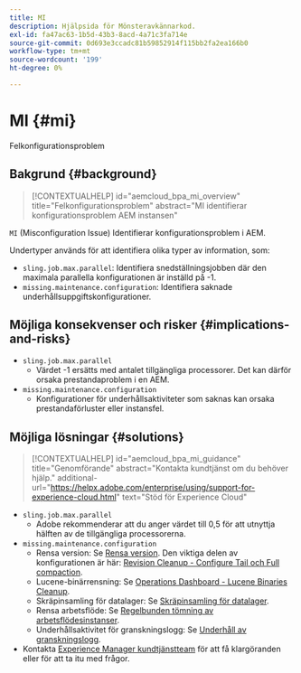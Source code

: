 ```yaml
---
title: MI
description: Hjälpsida för Mönsteravkännarkod.
exl-id: fa47ac63-1b5d-43b3-8acd-4a71c3fa714e
source-git-commit: 0d693e3ccadc81b59852914f115bb2fa2ea166b0
workflow-type: tm+mt
source-wordcount: '199'
ht-degree: 0%

---
```


# MI {#mi}

Felkonfigurationsproblem

## Bakgrund {#background}

>[!CONTEXTUALHELP]
>id="aemcloud_bpa_mi_overview"
>title="Felkonfigurationsproblem"
>abstract="MI identifierar konfigurationsproblem AEM instansen"

`MI` (Misconfiguration Issue) Identifierar konfigurationsproblem i AEM.

Undertyper används för att identifiera olika typer av information, som:

* `sling.job.max.parallel`: Identifiera snedställningsjobben där den maximala parallella konfigurationen är inställd på -1.
* `missing.maintenance.configuration`: Identifiera saknade underhållsuppgiftskonfigurationer.

## Möjliga konsekvenser och risker {#implications-and-risks}

* `sling.job.max.parallel`
   * Värdet -1 ersätts med antalet tillgängliga processorer. Det kan därför orsaka prestandaproblem i en AEM.
* `missing.maintenance.configuration`
   * Konfigurationer för underhållsaktiviteter som saknas kan orsaka prestandaförluster eller instansfel.

## Möjliga lösningar {#solutions}

>[!CONTEXTUALHELP]
>id="aemcloud_bpa_mi_guidance"
>title="Genomförande"
>abstract="Kontakta kundtjänst om du behöver hjälp."
>additional-url="https://helpx.adobe.com/enterprise/using/support-for-experience-cloud.html" text="Stöd för Experience Cloud"

* `sling.job.max.parallel`
   * Adobe rekommenderar att du anger värdet till 0,5 för att utnyttja hälften av de tillgängliga processorerna.
* `missing.maintenance.configuration`
   * Rensa version: Se [Rensa version](https://experienceleague.adobe.com/en/docs/experience-manager-65/content/implementing/deploying/deploying/revision-cleanup). Den viktiga delen av konfigurationen är här: [Revision Cleanup - Configure Tail och Full compaction](https://experienceleague.adobe.com/en/docs/experience-manager-65/content/implementing/deploying/deploying/revision-cleanup).
   * Lucene-binärrensning: Se [Operations Dashboard - Lucene Binaries Cleanup](https://experienceleague.adobe.com/en/docs/experience-manager-65/content/sites/administering/operations/operations-dashboard#lucene-binaries-cleanup).
   * Skräpinsamling för datalager: Se [Skräpinsamling för datalager](https://experienceleague.adobe.com/en/docs/experience-manager-65/content/sites/administering/operations/data-store-garbage-collection).
   * Rensa arbetsflöde: Se [Regelbunden tömning av arbetsflödesinstanser](https://experienceleague.adobe.com/en/docs/experience-manager-65/content/sites/administering/operations/workflows-administering#regular-purging-of-workflow-instances).
   * Underhållsaktivitet för granskningslogg: Se [Underhåll av granskningslogg](https://experienceleague.adobe.com/en/docs/experience-manager-65/content/sites/administering/operations/operations-audit-log).
* Kontakta [Experience Manager kundtjänstteam](https://helpx.adobe.com/enterprise/using/support-for-experience-cloud.html) för att få klargöranden eller för att ta itu med frågor.
